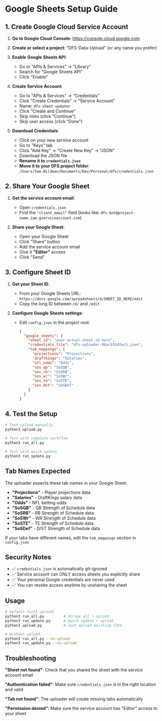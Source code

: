# Google Sheets Setup Guide

## 1. Create Google Cloud Service Account

1. **Go to Google Cloud Console**: https://console.cloud.google.com
2. **Create or select a project**: "DFS-Data-Upload" (or any name you prefer)
3. **Enable Google Sheets API**:
   - Go to "APIs & Services" → "Library"
   - Search for "Google Sheets API"
   - Click "Enable"

4. **Create Service Account**:
   - Go to "APIs & Services" → "Credentials"
   - Click "Create Credentials" → "Service Account"
   - Name: `dfs-sheet-updater`
   - Click "Create and Continue"
   - Skip roles (click "Continue") 
   - Skip user access (click "Done")

5. **Download Credentials**:
   - Click on your new service account
   - Go to "Keys" tab
   - Click "Add Key" → "Create New Key" → "JSON"
   - Download the JSON file
   - **Rename it to `credentials.json`**
   - **Move it to your DFS project folder**: `/Users/Sam.Wildman/Documents/Dev/Personal/dfs/credentials.json`

## 2. Share Your Google Sheet

1. **Get the service account email**:
   - Open `credentials.json`
   - Find the `"client_email"` field (looks like: `dfs-bot@project-name.iam.gserviceaccount.com`)

2. **Share your Google Sheet**:
   - Open your Google Sheet
   - Click "Share" button
   - Add the service account email
   - Give it **"Editor"** access
   - Click "Send"

## 3. Configure Sheet ID

1. **Get your Sheet ID**:
   - From your Google Sheets URL: `https://docs.google.com/spreadsheets/d/SHEET_ID_HERE/edit`
   - Copy the long ID between `/d/` and `/edit`

2. **Configure Google Sheets settings**:
   - Edit `config.json` in the project root:
     ```json
     {
       "google_sheets": {
         "sheet_id": "your-actual-sheet-id-here",
         "credentials_file": "dfs-uploader-86ac915dfec5.json",
         "tab_mappings": {
           "projections": "Projections",
           "draftkings": "Salaries",
           "nfl_odds": "Odds",
           "sos_qb": "SoSQB",
           "sos_rb": "SoSRB",
           "sos_wr": "SoSWr",
           "sos_te": "SoSTE",
           "sos_dst": "SoSDef"
         }
       }
     }
     ```

## 4. Test the Setup

```bash
# Test upload manually
python3 upload.py

# Test with complete workflow  
python3 run_all.py

# Test with quick update
python3 run_update.py
```

## Tab Names Expected

The uploader expects these tab names in your Google Sheet:
- **"Projections"** - Player projections data
- **"Salaries"** - DraftKings salary data
- **"Odds"** - NFL betting odds
- **"SoSQB"** - QB Strength of Schedule data
- **"SoSRB"** - RB Strength of Schedule data
- **"SoSWr"** - WR Strength of Schedule data
- **"SoSTE"** - TE Strength of Schedule data
- **"SoSDef"** - D/ST Strength of Schedule data

If your tabs have different names, edit the `tab_mappings` section in `config.json`

## Security Notes

- ✅ `credentials.json` is automatically git-ignored
- ✅ Service account can ONLY access sheets you explicitly share
- ✅ Your personal Google credentials are never used
- ✅ You can revoke access anytime by unsharing the sheet

## Usage

```bash
# Default (with upload)
python3 run_all.py         # Scrape all + upload
python3 run_update.py      # Quick update + upload  
python3 upload.py          # Just upload existing CSVs

# Without upload  
python3 run_all.py --no-upload
python3 run_update.py --no-upload
```

## Troubleshooting

**"Sheet not found"**: Check that you shared the sheet with the service account email

**"Authentication failed"**: Make sure `credentials.json` is in the right location and valid

**"Tab not found"**: The uploader will create missing tabs automatically

**"Permission denied"**: Make sure the service account has "Editor" access to your sheet